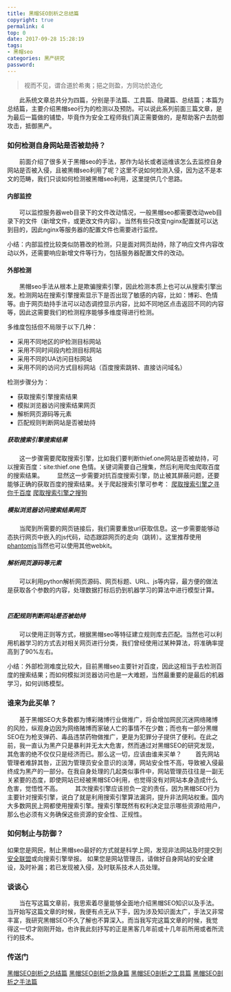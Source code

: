 ```yaml
---
title: 黑帽SEO剖析之总结篇
copyright: true
permalink: 4
top: 0
date: 2017-09-28 15:28:19
tags:
- 黑帽seo
categories: 黑产研究
password:
---
```

<blockquote class="blockquote-center">视而不见，谓合道於希夷；挹之则盈，方同功於造化</blockquote>
　　此系统文章总共分为四篇，分别是手法篇、工具篇、隐藏篇、总结篇；本篇为总结篇，主要介绍黑帽seo行为的检测以及预防。可以说此系列前面三篇文章，是为最后一篇做的铺垫，毕竟作为安全工程师我们真正需要做的，是帮助客户去防御攻击，抵御黑产。
<!-- more -->

### 如何检测自身网站是否被劫持？
　　前面介绍了很多关于黑帽seo的手法，那作为站长或者运维该怎么去监控自身网站是否被入侵，且被黑帽seo利用了呢？这里不说如何检测入侵，因为这不是本文的范畴，我们只谈如何检测被黑帽seo利用，这里提供几个思路。

#### 内部监控
　　可以监控服务器web目录下的文件改动情况，一般黑帽seo都需要改动web目录下的文件（新增文件，或更改文件内容）。当然有些只改变nginx配置就可以达到目的，因此nginx等服务器的配置文件也需要进行监控。

小结：内部监控比较类似防篡改的检测，只是面对网页劫持，除了响应文件内容改动以外，还需要响应新增文件等行为，包括服务器配置文件的改动。

#### 外部检测
　　黑帽seo手法从根本上是欺骗搜索引擎，因此检测本质上也可以从搜索引擎出发。检测网站在搜索引擎搜索显示下是否出现了敏感的内容，比如：博彩、色情等。由于网页劫持手法可以动态调控显示内容，比如不同地区点击返回不同的内容等，因此这需要我们的检测程序能够多维度得进行检测。

多维度包括但不局限于以下几种：
* 采用不同地区的IP检测目标网站
* 采用不同时间段内检测目标网站
* 采用不同的UA访问目标网站
* 采用不同的访问方式目标网站（百度搜索跳转、直接访问域名）

检测步骤分为：
* 获取搜索引擎搜索结果
* 模拟浏览器访问搜索结果网页
* 解析网页源码等元素
* 匹配规则判断网站是否被劫持

##### 获取搜索引擎搜索结果
　　这一步骤需要爬取搜索引擎，比如我们要判断thief.one网站是否被劫持，可以搜索百度：site:thief.one 色情。关键词需要自己搜集，然后利用爬虫爬取百度的搜索结果。
　　显然这一步需要对抗百度搜索引擎，防止被其屏蔽问题，还要能够正确的获取百度的搜索结果。关于爬起搜索引擎可参考：
[爬取搜索引擎之寻你千百度](https://thief.one/2017/03/17/%E7%88%AC%E6%90%9C%E7%B4%A2%E5%BC%95%E6%93%8E%E4%B9%8B%E5%AF%BB%E4%BD%A0%E5%8D%83%E7%99%BE%E5%BA%A6/)
[爬取搜索引擎之搜狗](https://thief.one/2017/03/19/%E7%88%AC%E5%8F%96%E6%90%9C%E7%B4%A2%E5%BC%95%E6%93%8E%E4%B9%8B%E6%90%9C%E7%8B%97/)

##### 模拟浏览器访问搜索结果网页
　　当爬到所需要的网页链接后，我们需要重放url获取信息。这一步需要能够动态执行网页中嵌入的js代码，动态跟踪网页的走向（跳转）。这里推荐使用[phantomjs](http://thief.one/2017/03/31/Phantomjs%E6%AD%A3%E7%A1%AE%E6%89%93%E5%BC%80%E6%96%B9%E5%BC%8F/_)当然也可以使用其他webkit。

##### 解析网页源码等元素
　　可以利用python解析网页源码、网页标题、URL、js等内容，最方便的做法是获取各个参数的内容，处理数据打标后扔到机器学习的算法中进行模型计算。
　　
##### 匹配规则判断网站是否被劫持
　　可以使用正则等方式，根据黑帽seo等特征建立规则库去匹配。当然也可以利用机器学习的方式去对相关网页进行分类，我们曾经使用过某种算法，将准确率提高到了90%左右。

小结：外部检测难度比较大，目前黑帽seo主要针对百度，因此这相当于去检测百度的搜索结果；而如何模拟浏览器访问也是一大难题，当然最重要的是最后的机器学习，如何训练模型。

### 谁来为此买单？
　　基于黑帽SEO大多数都为博彩赌博行业做推广，将会增加网民沉迷网络赌博的风险，纵观身边因为网络赌博而家破人亡的事情不在少数；而也有一部分黑帽SEO在为枪支弹药、毒品违禁药物做推广，更是为犯罪分子提供了便利。在此之前，我一直认为黑产只是暴利并无太大危害，然而通过对黑帽SEO的研究发现，其危害的绝不仅仅只是经济而已。那么这一切，应该由谁来买单？
　　首先网站管理者难辞其咎，正因为管理员安全意识的淡薄，网站安全性不高，导致被入侵最终成为黑产的一部分。在我自身处理的几起类似事件中，网站管理员往往是一副无关紧要的态度，即使网站已经被黑帽SEO利用，也觉得没有对网站本身造成什么危害，觉悟性不高。
　　其次搜索引擎应该担负一定的责任，因为黑帽SEO行为主要针对搜索引擎，说白了就是利用搜索引擎算法漏洞，提升非法网站权重。国内大多数网民上网都使用搜索引擎。搜索引擎既然有权利决定显示哪些资源给用户，那么也必须有义务确保这些资源的安全性、正规性。

### 如何制止与防御？
如果您是网民，制止黑帽seo最好的方式就是科学上网，发现非法网站及时提交到[安全联盟](https://www.anquan.org/)或向搜索引擎举报。
如果您是网站管理员，请做好自身网站的安全建设，及时补漏；若已发现被入侵，及时联系技术人员处理。

### 谈谈心
　　当在写这篇文章前，我思索着尽量能够全面地介绍黑帽SEO知识以及手法。当开始写这篇文章的时候，我便有点无从下手，因为涉及知识面太广，手法又非常丰富，我研究黑帽SEO不久了解也不算深入。而当我写完这篇文章的时候，我觉得这一切才刚刚开始，也许我此刻抒写的正是黑客几年前或十几年前所用或者所流行的技术。

### 传送门
[黑帽SEO剖析之总结篇](https://thief.one/2017/09/28/4/)
[黑帽SEO剖析之隐身篇](https://thief.one/2017/09/28/3/)
[黑帽SEO剖析之工具篇](https://thief.one/2017/09/28/2/)
[黑帽SEO剖析之手法篇](https://thief.one/2017/09/28/1/)
